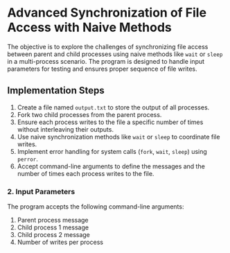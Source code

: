 # Advanced Synchronization of File Access with Naive Methods

The objective is to explore the challenges of synchronizing file access between parent and child processes using naive methods like `wait` or `sleep` in a multi-process scenario. The program is designed to handle input parameters for testing and ensures proper sequence of file writes.

## Implementation Steps

1. Create a file named `output.txt` to store the output of all processes.
2. Fork two child processes from the parent process.
3. Ensure each process writes to the file a specific number of times without interleaving their outputs.
4. Use naive synchronization methods like `wait` or `sleep` to coordinate file writes.
5. Implement error handling for system calls (`fork`, `wait`, `sleep`) using `perror`.
6. Accept command-line arguments to define the messages and the number of times each process writes to the file.

### 2. Input Parameters

The program accepts the following command-line arguments:

1. Parent process message
2. Child process 1 message
3. Child process 2 message
4. Number of writes per process
